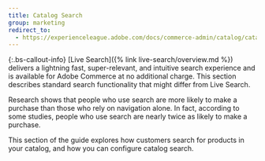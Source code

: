```yaml
---
title: Catalog Search
group: marketing
redirect_to:
  - https://experienceleague.adobe.com/docs/commerce-admin/catalog/catalog/search/search.html
---
```


{:.bs-callout-info}
[Live Search]({% link live-search/overview.md %}) delivers a lightning fast, super-relevant, and intuitive search experience and is available for Adobe Commerce at no additional charge. This section describes standard search functionality that might differ from Live Search.

Research shows that people who use search are more likely to make a purchase than those who rely on navigation alone. In fact, according to some studies, people who use search are nearly twice as likely to make a purchase.

This section of the guide explores how customers search for products in your catalog, and how you can configure catalog search.
